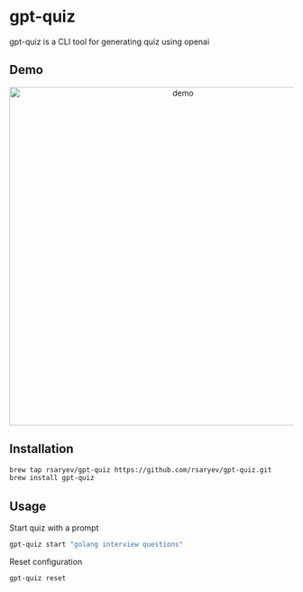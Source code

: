 # gpt-quiz

gpt-quiz is a CLI tool for generating quiz using openai

## Demo

<p align="center">
  <img src="https://github.com/rsaryev/gpt-quiz/assets/70219513/b7e3eb24-37b5-4a20-bf4e-b39e158df309" width="600" alt="demo">
</p>

## Installation

```bash
brew tap rsaryev/gpt-quiz https://github.com/rsaryev/gpt-quiz.git
brew install gpt-quiz
```

## Usage

Start quiz with a prompt
```bash
gpt-quiz start "golang interview questions"
```
Reset configuration
```bash
gpt-quiz reset
```

